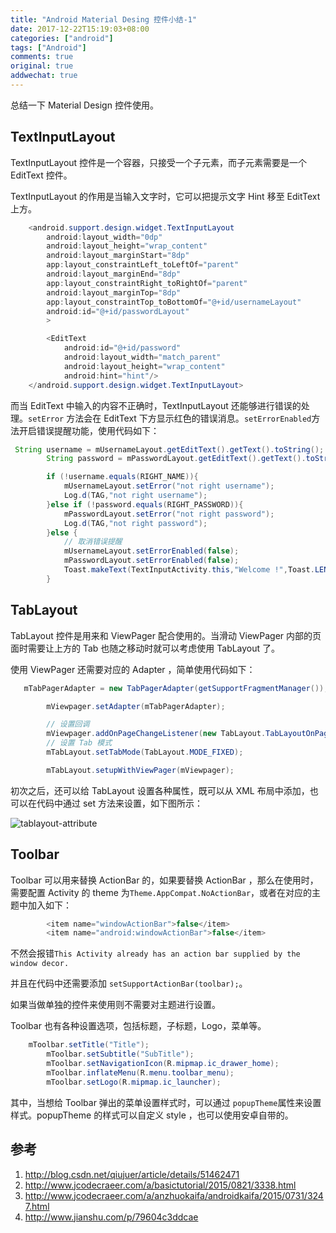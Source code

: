 ```yaml
---
title: "Android Material Desing 控件小结-1"
date: 2017-12-22T15:19:03+08:00
categories: ["android"]
tags: ["Android"]
comments: true
original: true
addwechat: true
---
```


总结一下 Material Design 控件使用。

<!--more-->


## TextInputLayout

TextInputLayout 控件是一个容器，只接受一个子元素，而子元素需要是一个 EditText 控件。


TextInputLayout 的作用是当输入文字时，它可以把提示文字 Hint 移至 EditText 上方。

``` java
    <android.support.design.widget.TextInputLayout
        android:layout_width="0dp"
        android:layout_height="wrap_content"
        android:layout_marginStart="8dp"
        app:layout_constraintLeft_toLeftOf="parent"
        android:layout_marginEnd="8dp"
        app:layout_constraintRight_toRightOf="parent"
        android:layout_marginTop="8dp"
        app:layout_constraintTop_toBottomOf="@+id/usernameLayout"
        android:id="@+id/passwordLayout"
        >

        <EditText
            android:id="@+id/password"
            android:layout_width="match_parent"
            android:layout_height="wrap_content"
            android:hint="hint"/>
    </android.support.design.widget.TextInputLayout>
```

而当 EditText 中输入的内容不正确时，TextInputLayout 还能够进行错误的处理。`setError` 方法会在 EditText 下方显示红色的错误消息。`setErrorEnabled`方法开启错误提醒功能，使用代码如下：

``` java
 String username = mUsernameLayout.getEditText().getText().toString();
        String password = mPasswordLayout.getEditText().getText().toString();

        if (!username.equals(RIGHT_NAME)){
            mUsernameLayout.setError("not right username");
            Log.d(TAG,"not right username");
        }else if (!password.equals(RIGHT_PASSWORD)){
            mPasswordLayout.setError("not right password");
            Log.d(TAG,"not right password");
        }else {
            // 取消错误提醒
            mUsernameLayout.setErrorEnabled(false);
            mPasswordLayout.setErrorEnabled(false);
            Toast.makeText(TextInputActivity.this,"Welcome !",Toast.LENGTH_SHORT).show();
        }
```

## TabLayout

TabLayout 控件是用来和 ViewPager 配合使用的。当滑动 ViewPager 内部的页面时需要让上方的 Tab 也随之移动时就可以考虑使用 TabLayout 了。

使用 ViewPager 还需要对应的 Adapter ，简单使用代码如下：

``` java
   mTabPagerAdapter = new TabPagerAdapter(getSupportFragmentManager());

        mViewpager.setAdapter(mTabPagerAdapter);

        // 设置回调
        mViewpager.addOnPageChangeListener(new TabLayout.TabLayoutOnPageChangeListener(mTabLayout));
        // 设置 Tab 模式
        mTabLayout.setTabMode(TabLayout.MODE_FIXED);

        mTabLayout.setupWithViewPager(mViewpager);
```

初次之后，还可以给 TabLayout 设置各种属性，既可以从 XML 布局中添加，也可以在代码中通过 set 方法来设置，如下图所示：


![tablayout-attribute](http://7xqe3m.com1.z0.glb.clouddn.com/blog-tablayout-attribute.png)


## Toolbar

Toolbar 可以用来替换 ActionBar 的，如果要替换 ActionBar ，那么在使用时，需要配置 Activity 的 theme 为`Theme.AppCompat.NoActionBar`，或者在对应的主题中加入如下：
``` java
		<item name="windowActionBar">false</item>
		<item name="android:windowActionBar">false</item>
```

不然会报错`This Activity already has an action bar supplied by the window decor.`

并且在代码中还需要添加 `setSupportActionBar(toolbar);`。

如果当做单独的控件来使用则不需要对主题进行设置。


Toolbar 也有各种设置选项，包括标题，子标题，Logo，菜单等。

``` java
	mToolbar.setTitle("Title");
        mToolbar.setSubtitle("SubTitle");
        mToolbar.setNavigationIcon(R.mipmap.ic_drawer_home);
        mToolbar.inflateMenu(R.menu.toolbar_menu);
        mToolbar.setLogo(R.mipmap.ic_launcher);
```

其中，当想给 Toolbar 弹出的菜单设置样式时，可以通过 `popupTheme`属性来设置样式。popupTheme 的样式可以自定义 style ，也可以使用安卓自带的。



## 参考
1. http://blog.csdn.net/qiujuer/article/details/51462471
2. http://www.jcodecraeer.com/a/basictutorial/2015/0821/3338.html
3. http://www.jcodecraeer.com/a/anzhuokaifa/androidkaifa/2015/0731/3247.html
4. http://www.jianshu.com/p/79604c3ddcae
